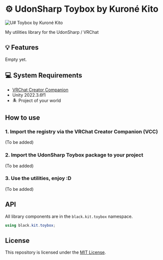<!-- markdownlint-disable MD024 -->

# ⚙️ UdonSharp Toybox by Kuroné Kito

![U# Toybox by Kuroné Kito](https://repository-images.githubusercontent.com/751466292/e693662b-cc02-4d99-ae74-636ae9563300)

My utilities library for the UdonSharp / VRChat

## 💡 Features

Empty yet.

## 💻 System Requirements

- [VRChat Creator Companion](https://vrchat.com/home/download)
- Unity 2022.3.6f1
- 🏝 Project of your world

## How to use

### 1. Import the registry via the VRChat Creator Companion (VCC)

(To be added)

### 2. Import the UdonSharp Toybox package to your project

(To be added)

### 3. Use the utilities, enjoy :D

(To be added)

## API

All library components are in the `black.kit.toybox` namespace.

```csharp
using black.kit.toybox;
```

## License

This repository is licensed under the [MIT License](LICENSE).
